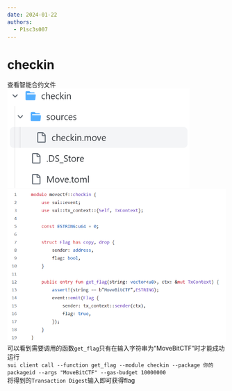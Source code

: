```yaml
---
date: 2024-01-22
authors:
  - P1sc3s007
---
```

# checkin
查看智能合约文件<br />![image.png](p/w1.png)<br />![image.png](p/w2.png)<br />可以看到需要调用的函数`get_flag`只有在输入字符串为“MoveBitCTF”时才能成功运行<br />`sui client call --function get_flag --module checkin --package 你的packageid --args "MoveBitCTF" --gas-budget 10000000`<br />将得到的`Transaction Digest`输入即可获得flag
